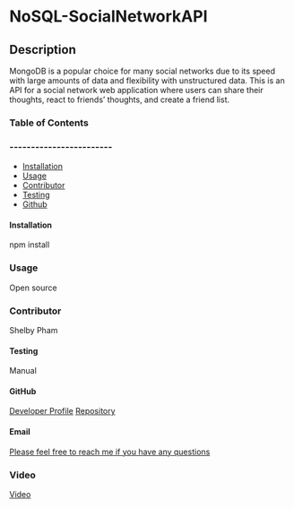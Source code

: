 # NoSQL-SocialNetworkAPI

## Description 
MongoDB is a popular choice for many social networks due to its speed with large amounts of data and flexibility with unstructured data. This is an API for a social network web application where users can share their thoughts, react to friends’ thoughts, and create a friend list.



### Table of Contents
### ------------------------
  * [Installation](#installation)
  * [Usage](#usage)
  * [Contributor](#contributor)
  * [Testing](#testing)
  * [Github](#github)
  
#### Installation
  npm install 

### Usage 
  Open source

### Contributor
  Shelby Pham

#### Testing
  Manual

#### GitHub
  [Developer Profile](https://github.com/ncp9988)
  [Repository](https://github.com/ncp9988/NoSQL-SocialNetworkAPI.git)

#### Email
  <a href="mailto:ncp9988@gmail.com"> Please feel free to reach me if you have any questions</a>

  
### Video
  [Video]()

  

